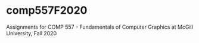 # comp557F2020
Assignments for COMP 557 - Fundamentals of Computer Graphics at McGill University, Fall 2020
